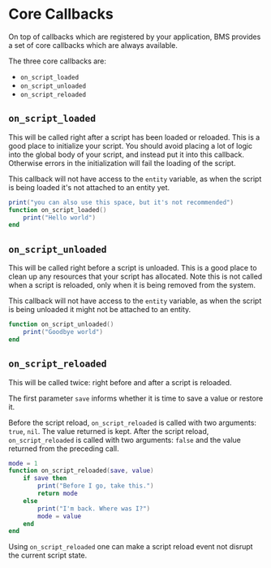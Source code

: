# Core Callbacks

On top of callbacks which are registered by your application, BMS provides a set of core callbacks which are always available.

The three core callbacks are:
- `on_script_loaded`
- `on_script_unloaded`
- `on_script_reloaded`

## `on_script_loaded`

This will be called right after a script has been loaded or reloaded. This is a good place to initialize your script. You should avoid placing a lot of logic into the global body of your script, and instead put it into this callback. Otherwise errors in the initialization will fail the loading of the script.

This callback will not have access to the `entity` variable, as when the script is being loaded it's not attached to an entity yet.

```lua
print("you can also use this space, but it's not recommended")
function on_script_loaded()
    print("Hello world")
end
```

## `on_script_unloaded`

This will be called right before a script is unloaded. This is a good place to clean up any resources that your script has allocated. Note this is not called when a script is reloaded, only when it is being removed from the system.

This callback will not have access to the `entity` variable, as when the script is being unloaded it might not be attached to an entity.

```lua
function on_script_unloaded()
    print("Goodbye world")
end
```

## `on_script_reloaded`

This will be called twice: right before and after a script is reloaded.

The first parameter `save` informs whether it is time to save a value or restore it.

Before the script reload, `on_script_reloaded` is called with two arguments:
`true`, `nil`. The value returned is kept. After the script reload,
`on_script_reloaded` is called with two arguments: `false` and the value
returned from the preceding call. 

```lua
mode = 1
function on_script_reloaded(save, value)
    if save then
        print("Before I go, take this.")
        return mode
    else
        print("I'm back. Where was I?")
        mode = value
    end
end
```

Using `on_script_reloaded` one can make a script reload event not disrupt the current script state.
